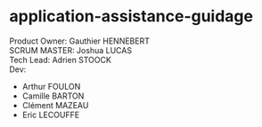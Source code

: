 # application-assistance-guidage

Product Owner: Gauthier HENNEBERT  
SCRUM MASTER: Joshua LUCAS  
Tech Lead: Adrien STOOCK  
Dev:
  - Arthur FOULON
  - Camille BARTON
  - Clément MAZEAU
  - Eric LECOUFFE
